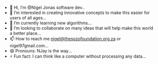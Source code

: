 - 👋 Hi, I’m @Nigel Jonas software dev..
- 👀 I’m interested in creating innovative concepts to make this easier for users of all ages...
- 🌱 I’m currently learning new algorithms...
- 💞️ I’m looking to collaborate on many ideas that will help make this world a better place...
- 📫 How to reach me nigel@thesozofoundation.org.za or nigel97gmail.com...
- 😄 Pronouns: NJay is the way...
- ⚡ Fun fact: I can think like a computer without processing any data...

<!---
SozoGameChangers/SozoGameChangers is a ✨ special ✨ repository because its `README.md` (this file) appears on your GitHub profile.
You can click the Preview link to take a look at your changes.
--->
